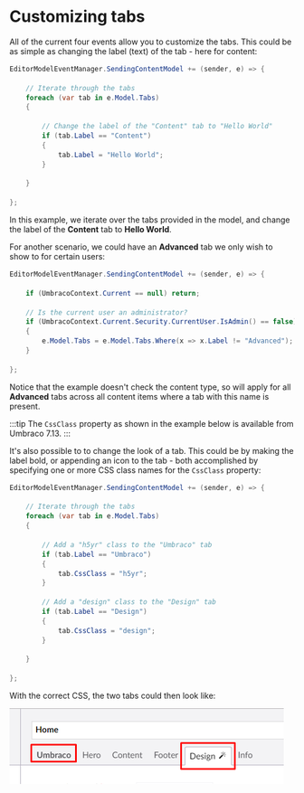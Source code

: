 # Customizing tabs

All of the current four events allow you to customize the tabs. This could be as simple as changing the label (text) of the tab - here for content:

```C#
EditorModelEventManager.SendingContentModel += (sender, e) => {

    // Iterate through the tabs
    foreach (var tab in e.Model.Tabs)
    {

        // Change the label of the "Content" tab to "Hello World"
        if (tab.Label == "Content")
        {
            tab.Label = "Hello World";
        }

    }

};
```

In this example, we iterate over the tabs provided in the model, and change the label of the **Content** tab to **Hello World**.

For another scenario, we could have an **Advanced** tab we only wish to show to for certain users:

```C#
EditorModelEventManager.SendingContentModel += (sender, e) => {

    if (UmbracoContext.Current == null) return;

    // Is the current user an administrator?
    if (UmbracoContext.Current.Security.CurrentUser.IsAdmin() == false)
    {
        e.Model.Tabs = e.Model.Tabs.Where(x => x.Label != "Advanced");
    }

};
```

Notice that the example doesn't check the content type, so will apply for all **Advanced** tabs across all content items where a tab with this name is present.

:::tip
The `CssClass` property as shown in the example below is available from Umbraco 7.13.
:::

It's also possible to to change the look of a tab. This could be by making the label bold, or appending an icon to the tab - both accomplished by specifying one or more CSS class names for the `CssClass` property:

```C#
EditorModelEventManager.SendingContentModel += (sender, e) => {

    // Iterate through the tabs
    foreach (var tab in e.Model.Tabs)
    {

        // Add a "h5yr" class to the "Umbraco" tab
        if (tab.Label == "Umbraco")
        {
            tab.CssClass = "h5yr";
        }

        // Add a "design" class to the "Design" tab
        if (tab.Label == "Design")
        {
            tab.CssClass = "design";
        }

    }

};
```

With the correct CSS, the two tabs could then look like:

![image](Images/content-tabs-example.png)
